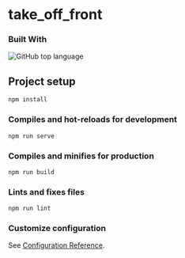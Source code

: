 # take_off_front
### Built With
![GitHub top language](https://img.shields.io/github/languages/top/Nyaraa-2/Take_Off_Front)

## Project setup
```
npm install
```

### Compiles and hot-reloads for development
```
npm run serve
```

### Compiles and minifies for production
```
npm run build
```

### Lints and fixes files
```
npm run lint
```

### Customize configuration
See [Configuration Reference](https://cli.vuejs.org/config/).
